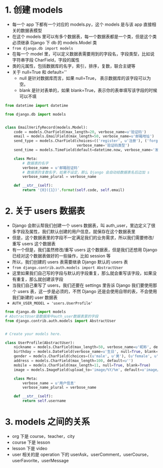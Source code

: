 # 1. 创建 models
+ 每一个 app 下都有一个对应的 models.py，这个 models 是与该 app 直接相关的数据表模型
+ 在这个 models 里可以有多个数据表，每一个数据表都是一个类，但是这个类必须继承 Django 下 db 的 models.Model 类
+ `from django.db import models`
+ 在每一个 model 里，可以定义数据表需要用到的字段名，字段类型，比如说字符串字段 CharField，字段的属性
+ 类的元属性，包括数据库的名字，索引，排序，复数，联合主键等
+ 关于 null=True 和 default=''
    + null 是针对数据库而言，如果 null=True， 表示数据库的该字段可以为空。
    + blank 是针对表单的，如果 blank=True，表示你的表单填写该字段的时候可以不填

```python
from datetime import datetime

from django.db import models


class EmailVerifyRecord(models.Model):
    code = models.CharField(max_length=20, verbose_name=u'验证码')
    email = models.EmailField(max_length=50, verbose_name=u'邮箱地址')
    send_type = models.CharField(choices=(('register', u'注册'), ('forget', u'找回密码')), max_length=10,
                                 verbose_name='验证码类型')
    send_time = models.TimeField(default=datetime.now, verbose_name='发送时间')

    class Meta:
        # 数据表的名字
        verbose_name = u'邮箱验证码'
        # 数据表的复数名字，如果不设定，那么 Django 会自动给数据表名后边加 s
        verbose_name_plural = verbose_name

    def __str__(self):
        return '{0}({1})'.format(self.code, self.email)
```

# 2. 关于 users 数据表
+ Django 会默认帮我们创建一个 users 数据表，叫 auth_user，里边定义了很多字段及属性，我们默认创建的用户信息，就保存在这个数据表里
+ 但是，这个数据表里的字段不一定满足我们的业务需求，所以我们需要修改/重写 users 这个数据表
+ 有一个但是，我们虽然修改/重写 users 这个数据表，但是我们还想用 Django 已经对这个数据表做好的一些操作，比如 session 等
+ 所以，我们创建的 users 表需要继承 Django 默认的 users 表
+ `from django.contrib.auth.models import AbstractUser`
+ 这里如果我们自己写的字段与默认的字段重复，那么就会重写该字段，如果没有重复，那么就创建该字段
+ 当我们自己重写了 users，我们还要在 settings 里告诉 Django 我们要使用那个 users 表，这一步是必须的，不然 Django 还是会使用自带的表，不会使用我们新建的 user 数据表
+ `AUTH_USER_MODEL = 'users.UserProfile'`

```python
from django.db import models
# AbstractUser是数据库中auth_user数据表里的字段
from django.contrib.auth.models import AbstractUser


# Create your models here.

class UserProfile(AbstractUser):
    nickname = models.CharField(max_length=50, verbose_name=u'昵称', default=u'')
    birthday = models.DateField(verbose_name=u'生日', null=True, blank=True)
    gender = models.CharField(choices=((u'male', u'男'), (u'female', u'女')), default=u'', max_length=10)
    address = models.CharField(max_length=100, default=u'')
    mobile = models.CharField(max_length=11, null=True, blank=True)
    image = models.ImageField(upload_to='image/%Y/%m', default=u'image/default.png', max_length=100)

    class Meta:
        verbose_name = u'用户信息'
        verbose_name_plural = verbose_name

    def __str__(self):
        return self.username
```

# 3. models 之间的关系
+ org 下是 course，teacher，city
+ course 下是 lesson
+ lesson 下是 video
+ user 相关的是 operation 下的 userAsk，userComment，userCourse，userFavorite，userMessage
